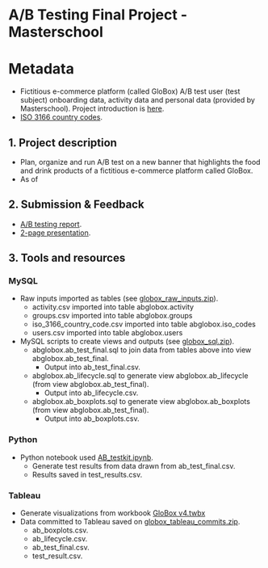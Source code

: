 # A/B Testing Final Project - Masterschool

# Metadata
* Fictitious e-commerce platform (called GloBox)  A/B test user (test subject) onboarding data, activity data and personal data (provided by Masterschool). Project introduction is [here](https://cms.master.school/sprint-overview-extract-the-ab-test-data).
* [ISO 3166 country codes](https://www.iso.org/obp/ui/#search).

## 1. Project description
 * Plan, organize and run A/B test on a new banner that highlights the food and drink products of a fictitious e-commerce platform called GloBox.
 * As of 

## 2. Submission & Feedback
 * [A/B testing report](https://github.com/coderedstorage/globox/blob/main/GloBox%20AB%20Testing%20Report%20-%20AK.pdf).
 * [2-page presentation](https://github.com/coderedstorage/globox/blob/main/GloBox%20AB%20Testing%20Presentation%20-%20AK.pdf).

## 3. Tools and resources
### MySQL
 * Raw inputs imported as tables (see [globox_raw_inputs.zip](https://github.com/coderedstorage/globox/blob/main/globox_raw_inputs.zip)).
    * activity.csv imported into table abglobox.activity
    * groups.csv imported into table abglobox.groups
    * iso_3166_country_code.csv imported into table abglobox.iso_codes
    * users.csv imported into table abglobox.users
 * MySQL scripts to create views and outputs (see [globox_sql.zip](https://github.com/coderedstorage/globox/blob/main/globox_sql.zip)).
    *  abglobox.ab_test_final.sql to join data from tables above into view abglobox.ab_test_final.
        *  Output into ab_test_final.csv.
    *  abglobox.ab_lifecycle.sql to generate view abglobox.ab_lifecycle (from view abglobox.ab_test_final).
        *  Output into ab_lifecycle.csv.
    *  abglobox.ab_boxplots.sql to generate view abglobox.ab_boxplots (from view abglobox.ab_test_final).
        *  Output into ab_boxplots.csv.
### Python
 * Python notebook used [AB_testkit.ipynb](https://github.com/coderedstorage/globox/blob/main/AB_testkit.ipynb).
    *  Generate test results from data drawn from ab_test_final.csv.
    *  Results saved in test_results.csv.
### Tableau
 * Generate visualizations from workbook [GloBox v4.twbx](https://github.com/coderedstorage/globox/blob/main/GloBox%20v4.twbx) 
 * Data committed to Tableau saved on [globox_tableau_commits.zip](https://github.com/coderedstorage/globox/blob/main/globox_tableau_commits.zip).
    *  ab_boxplots.csv.
    *  ab_lifecycle.csv.
    *  ab_test_final.csv.
    *  test_result.csv.
